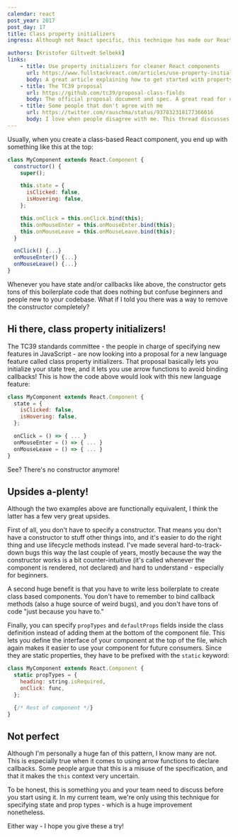 ```yaml
---
calendar: react
post_year: 2017
post_day: 17
title: Class property initializers
ingress: Although not React specific, this technique has made our React code much simpler and easier to read. Say hello to class property initializers!

authors: [Kristofer Giltvedt Selbekk]
links:
    - title: Use property initializers for cleaner React components
      url: https://www.fullstackreact.com/articles/use-property-initializers-for-cleaner-react-components/
      body: A great article explaining how to get started with property initializers and why you should use them
    - title: The TC39 proposal
      url: https://github.com/tc39/proposal-class-fields
      body: The official proposal document and spec. A great read for understanding this new feature at a deeper level
    - title: Some people that don't agree with me
      url: https://twitter.com/rauschma/status/937832318177366016
      body: I love when people disagree with me. This thread discusses why property initialiers might not be a silver bullet
---
```


Usually, when you create a class-based React component, you end up with something like this at the top:

```javascript
class MyComponent extends React.Component {
  constructor() {
    super();

    this.state = {
      isClicked: false,
      isHovering: false,
    };

    this.onClick = this.onClick.bind(this);
    this.onMouseEnter = this.onMouseEnter.bind(this);
    this.onMouseLeave = this.onMouseLeave.bind(this);
  }

  onClick() {...}
  onMouseEnter() {...}
  onMouseLeave() {...}
}
```

Whenever you have state and/or callbacks like above, the constructor gets tons of this boilerplate code that does
nothing but confuse beginners and people new to your codebase. What if I told you there was a way to remove the
constructor completely?

## Hi there, class property initializers!

The TC39 standards committee - the people in charge of specifying new features in JavaScript - are now looking into a
proposal for a new language feature called class property initializers. That proposal basically lets you initialize
your state tree, and it lets you use arrow functions to avoid binding callbacks! This is how the code above would look
with this new language feature:

```javascript
class MyComponent extends React.Component {
  state = {
    isClicked: false,
    isHovering: false,
  };

  onClick = () => { ... }
  onMouseEnter = () => { ... }
  onMouseLeave = () => { ... }
}
```

See? There's no constructor anymore!

## Upsides a-plenty!

Although the two examples above are functionally equivalent, I think the latter has a few very great upsides.

First of all, you don't have to specify a constructor. That means you don't have a constructor to stuff other things
into, and it's easier to do the right thing and use lifecycle methods instead. I've made several hard-to-track-down
bugs this way the last couple of years, mostly because the way the constructor works is a bit counter-intuitive (it's
called whenever the component is rendered, not declared) and hard to understand - especially for beginners.

A second huge benefit is that you have to write less boilerplate to create class based components. You don't have to
remember to bind callback methods (also a huge source of weird bugs), and you don't have tons of code "just because
you have to."

Finally, you can specify `propTypes` and `defaultProps` fields inside the class definition instead of adding them
at the bottom of the component file. This lets you define the interface of your component at the top of the file, which
again makes it easier to use your component for future consumers. Since they are static properties, they have to be
prefixed with the `static` keyword:

```javascript
class MyComponent extends React.Component {
  static propTypes = {
    heading: string.isRequired,
    onClick: func,
  };

  {/* Rest of component */}
}
```

## Not perfect

Although I'm personally a huge fan of this pattern, I know many are not. This is especially true when it comes to using
arrow functions to declare callbacks. Some people argue that this is a misuse of the specification, and that it makes
the `this` context very uncertain.

To be honest, this is something you and your team need to discuss before you start using it. In my current team, we're
only using this technique for specifying state and prop types - which is a huge improvement nonetheless.

Either way - I hope you give these a try!
